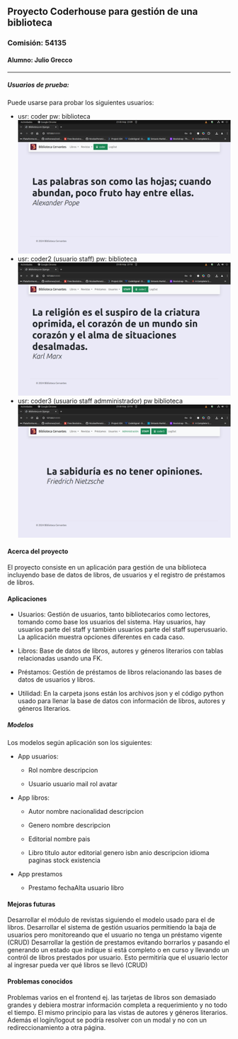## Proyecto Coderhouse para gestión de una biblioteca
### Comisión: 54135
#### Alumno: Julio Grecco
_________________________________________
##### Usuarios de prueba:
Puede usarse para probar los siguientes usuarios:
 * usr: coder
 pw: biblioteca
![Vista de usuario](usuario.png)
 * usr: coder2 (usuario staff)
 pw: biblioteca
 ![Vista de usuario](staff.png)
 * usr: coder3 (usuario staff admministrador)
 pw biblioteca
 ![Vista de usuario](administrador.png)


#### Acerca del proyecto
El proyecto consiste en un aplicación para gestión de una biblioteca incluyendo base de datos de libros, de usuarios y el registro de préstamos de libros.

#### Aplicaciones
* Usuarios: Gestión de usuarios, tanto bibliotecarios como lectores, tomando como base los usuarios del sistema. Hay usuarios, hay usuarios parte del staff y también usuarios parte del staff superusuario. La aplicación muestra opciones diferentes en cada caso.

* Libros: Base de datos de libros, autores y géneros literarios con tablas relacionadas usando una FK.

* Préstamos: Gestión de préstamos de libros relacionando las bases de datos de usuarios y libros.

* Utilidad: En la carpeta jsons están los archivos json y el código python usado para llenar la base de datos con información de libros, autores y géneros literarios.

##### Modelos
Los modelos según aplicación son los siguientes:

* App usuarios:
    
    * Rol
        nombre
        descripcion

    * Usuario
        usuario
        mail
        rol
        avatar

* App libros:
    * Autor
        nombre
        nacionalidad
        descripcion

    * Genero
        nombre
        descripcion

    * Editorial
        nombre
        pais

    * Libro
        titulo
        autor
        editorial
        genero
        isbn
        anio
        descripcion
        idioma
        paginas
        stock
        existencia

* App prestamos
    * Prestamo
        fechaAlta
        usuario
        libro

#### Mejoras futuras

Desarrollar el módulo de revistas siguiendo el modelo usado para el de libros.
Desarrollar el sistema de gestión usuarios permitiendo la baja de usuarios pero monitoreando que el usuario no tenga un préstamo vigente (CRUD)
Desarrollar la gestión de prestamos evitando borrarlos y pasando el generando un estado que indique si está completo o en curso y llevando un contról de libros prestados por usuario. Esto permitiría que el usuario lector al ingresar pueda ver qué libros se llevó  (CRUD)

#### Problemas conocidos
Problemas varios en el frontend ej. las tarjetas de libros son demasiado grandes y debiera mostrar información completa a requerimiento y no todo el tiempo. El mismo principio para las vistas de autores y géneros literarios. Además el logín/logout se podría resolver con un modal y no con un redireccionamiento a otra página.
